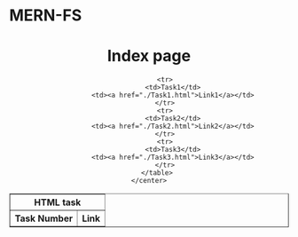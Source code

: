 # MERN-FS
<!DOCTYPE html>
<html lang="en">
<head>
    <meta charset="UTF-8">
    <meta name="viewport" content="width=device-width, initial-scale=1.0">
    <title>Document</title>
</head>
<body>
    <center>
        <h1>Index page</h1>
        <table border="1">
            <tr>
                <th colspan="2">HTML task</th>
            </tr>
            <tr>
                <th>Task Number</th>
                <th>Link</th>
            </tr>
            
            <tr>
                <td>Task1</td>
                <td><a href="./Task1.html">Link1</a></td>
            </tr>
            <tr>
                <td>Task2</td>
                <td><a href="./Task2.html">Link2</a></td>
            </tr>
            <tr>
                <td>Task3</td>
                <td><a href="./Task3.html">Link3</a></td>
            </tr>
        </table>
    </center>
</body>
</html>
